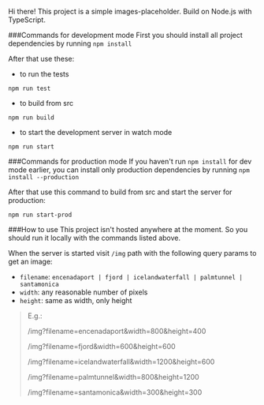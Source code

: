 
Hi there! This project is a simple images-placeholder. Build on Node.js with TypeScript. 

###Commands for development mode
First you should install all project dependencies by running `npm install`

After that use these:

- to run the tests
```
npm run test
```

- to build from src

```
npm run build
```

- to start the development server in watch mode

```
npm run start
```


###Commands for production mode
If you haven't run `npm install` for dev mode earlier, you can install only production dependencies by running `npm install --production` 

After that use this command to build from src and start the server for production:

```
npm run start-prod
```


###How to use
This project isn't hosted anywhere at the moment. So you should run it locally with the commands listed above. 

When the server is started visit `/img` path with the following query params to get an image:

- `filename`: `encenadaport | fjord | icelandwaterfall | palmtunnel | santamonica`
- `width`: any reasonable number of pixels
- `height`: same as width, only height

> E.g.:
>
> /img?filename=encenadaport&width=800&height=400
>
> /img?filename=fjord&width=600&height=600
>
> /img?filename=icelandwaterfall&width=1200&height=600
>
> /img?filename=palmtunnel&width=800&height=1200
>
> /img?filename=santamonica&width=300&height=300